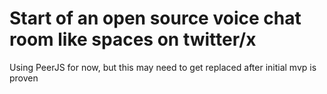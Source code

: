 # Start of an open source voice chat room like spaces on twitter/x

Using PeerJS for now, but this may need to get replaced after initial mvp is proven 
